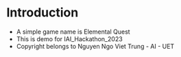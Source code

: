 # Introduction 
- A simple game name is Elemental Quest 
- This is demo for IAI_Hackathon_2023 
- Copyright belongs to Nguyen Ngo Viet Trung - AI - UET





